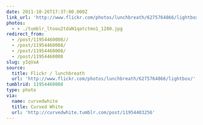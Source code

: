 ```yaml
---
date: 2011-10-26T17:37:00.000Z
link_url: 'http://www.flickr.com/photos/lunchbreath/6275764866/lightbox/'
photos:
  - - ./tumblr_ltoou2tdaN1qatctmo1_1280.jpg
redirect_from:
  - /post/11954460008//
  - /post/11954460008/
  - /post/11954460008/
  - /post/11954460008
slug: yIqVaA
source:
  title: Flickr / lunchbreath
  url: 'http://www.flickr.com/photos/lunchbreath/6275764866/lightbox/'
tumblrid: 11954460008
type: photo
via:
  name: curvedwhite
  title: Curved White
  url: 'http://curvedwhite.tumblr.com/post/11954403256'
---
```


